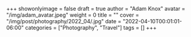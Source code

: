 +++
showonlyimage = false
draft = true
author = "Adam Knox"
avatar = "/img/adam_avatar.jpeg"
weight = 0
title = ""
cover = "/img/post/photography/2022_04/.jpg"
date = "2022-04-10T00:01:01-06:00"
categories = ["Photography", "Travel"]
tags = []
+++
<!--more-->
